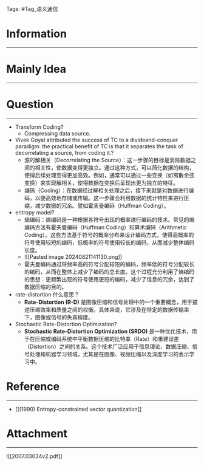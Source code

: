 Tags: #Tag_语义通信 
# Information
---


# Mainly Idea
---


# Question
---
- Transform Coding?
	- Compressing data source.
- Vivek Goyal attributed the success of TC to a divideand-conquer paradigm: the practical benefit of TC is that it separates the task of decorrelating a source, from coding it.?
	- 源的解相关（Decorrelating the Source）：这一步骤的目标是消除数据之间的相关性，使数据变得更独立。通过这种方式，可以简化数据的结构，使得后续处理变得更加高效。例如，通常可以通过一些变换（如离散余弦变换）来实现解相关，使得数据在变换后呈现出更为独立的特征。
	- 编码（Coding）：在数据经过解相关处理之后，接下来就是对数据进行编码，以便高效地存储或传输。这一步骤会利用数据的统计特性来进行压缩，减少数据的冗余。譬如霍夫曼编码（Huffman Coding）。
- entropy model?
	- 熵编码：熵编码是一种根据各符号出现的概率进行编码的技术。常见的熵编码方法有霍夫曼编码（Huffman Coding）和算术编码（Arithmetic Coding）。这些方法基于符号的概率分布来设计编码方式，使得高概率的符号使用较短的编码，低概率的符号使用较长的编码，从而减少整体编码长度。
	- ![[Pasted image 20240821141130.png]]
	- 霍夫曼编码通过将频率高的符号分配较短的编码，频率低的符号分配较长的编码，从而在整体上减少了编码的总长度。这个过程充分利用了熵编码的思想：更频繁出现的符号使用更短的编码，减少了信息的冗余，达到了数据压缩的目的。
- rate-distortion 什么意思？
	- **Rate-Distortion (R-D)** 是图像压缩和信号处理中的一个重要概念，用于描述压缩效率和质量之间的权衡。具体来说，它涉及在特定的数据传输率下，图像或信号的失真程度。
- Stochastic Rate-Distortion Optimization?
	- **Stochastic Rate-Distortion Optimization (SRDO)** 是一种优化技术，用于在压缩或编码系统中平衡数据压缩的比特率（Rate）和重建误差（Distortion）之间的关系。这个技术广泛应用于信息理论、数据压缩、信号处理和机器学习领域，尤其是在图像、视频压缩以及深度学习的表示学习中。

# Reference
---
- [[(1990) Entropy-constrained vector quantization]]

# Attachment
---
![[2007.03034v2.pdf]]